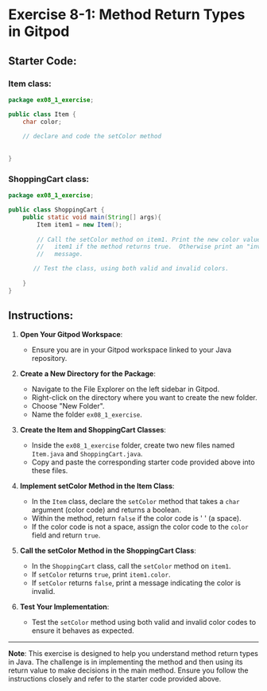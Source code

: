 
# Exercise 8-1: Method Return Types in Gitpod

## Starter Code:

### Item class:
```java
package ex08_1_exercise;

public class Item {
    char color;
    
    // declare and code the setColor method
    
    
}
```

### ShoppingCart class:
```java
package ex08_1_exercise;

public class ShoppingCart {
    public static void main(String[] args){
        Item item1 = new Item();
        
        // Call the setColor method on item1. Print the new color value from
        //   item1 if the method returns true.  Otherwise print an "invalid color"
	    //   message.

       // Test the class, using both valid and invalid colors.       
        
    }
}
```

## Instructions:

1. **Open Your Gitpod Workspace**: 
   - Ensure you are in your Gitpod workspace linked to your Java repository.

2. **Create a New Directory for the Package**: 
   - Navigate to the File Explorer on the left sidebar in Gitpod.
   - Right-click on the directory where you want to create the new folder.
   - Choose "New Folder".
   - Name the folder `ex08_1_exercise`.

3. **Create the Item and ShoppingCart Classes**:
   - Inside the `ex08_1_exercise` folder, create two new files named `Item.java` and `ShoppingCart.java`.
   - Copy and paste the corresponding starter code provided above into these files.

4. **Implement setColor Method in the Item Class**:
   - In the `Item` class, declare the `setColor` method that takes a `char` argument (color code) and returns a boolean.
   - Within the method, return `false` if the color code is ' ' (a space).
   - If the color code is not a space, assign the color code to the `color` field and return `true`.

5. **Call the setColor Method in the ShoppingCart Class**:
   - In the `ShoppingCart` class, call the `setColor` method on `item1`.
   - If `setColor` returns `true`, print `item1.color`.
   - If `setColor` returns `false`, print a message indicating the color is invalid.

6. **Test Your Implementation**:
   - Test the `setColor` method using both valid and invalid color codes to ensure it behaves as expected.

---

**Note**: This exercise is designed to help you understand method return types in Java. The challenge is in implementing the method and then using its return value to make decisions in the main method. Ensure you follow the instructions closely and refer to the starter code provided above.
